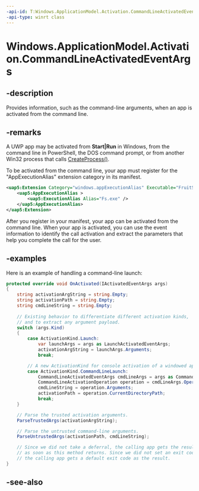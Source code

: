 ```yaml
---
-api-id: T:Windows.ApplicationModel.Activation.CommandLineActivatedEventArgs
-api-type: winrt class
---
```


<!-- Class syntax.
public class CommandLineActivatedEventArgs : IActivatedEventArgs, IActivatedEventArgsWithUser, ICommandLineActivatedEventArgs
-->

# Windows.ApplicationModel.Activation.CommandLineActivatedEventArgs

## -description
Provides information, such as the command-line arguments, when an app is activated from the command line.

## -remarks
A UWP app may be activated from **Start|Run** in Windows, from the command line in PowerShell, the DOS command prompt, or from another Win32 process that calls [CreateProcess()](/windows/desktop/api/processthreadsapi/nf-processthreadsapi-createprocessa).

To be activated from the command line, your app must register for the "AppExecutionAlias" extension category in its manifest.

```xml
<uap5:Extension Category="windows.appExecutionAlias" Executable="FruitSalad.exe" EntryPoint="Windows.FruitSalad.Bananas.App">
    <uap5:AppExecutionAlias >
        <uap5:ExecutionAlias Alias="Fs.exe" />
    </uap5:AppExecutionAlias>
</uap5:Extension>
```
After you register in your manifest, your app can be activated from the command line. When your app is activated, you can use the event information to identify the call activation and extract the parameters that help you complete the call for the user.

## -examples
Here is an example of handling a command-line launch:

```csharp
protected override void OnActivated(IActivatedEventArgs args)
{
    string activationArgString = string.Empty;
    string activationPath = string.Empty;
    string cmdLineString = string.Empty;
    
    // Existing behavior to differentiate different activation kinds,
    // and to extract any argument payload.
    switch (args.Kind)
    {
        case ActivationKind.Launch:
            var launchArgs = args as LaunchActivatedEventArgs;
            activationArgString = launchArgs.Arguments;
            break;

        // A new ActivationKind for console activation of a windowed app.
        case ActivationKind.CommandLineLaunch:
            CommandLineActivatedEventArgs cmdLineArgs = args as CommandLineActivatedEventArgs;
            CommandLineActivationOperation operation = cmdLineArgs.Operation;
            cmdLineString = operation.Arguments;
            activationPath = operation.CurrentDirectoryPath;
            break;
    }

    // Parse the trusted activation arguments.
    ParseTrustedArgs(activationArgString);

    // Parse the untrusted command-line arguments.
    ParseUntrustedArgs(activationPath, cmdLineString);

    // Since we did not take a deferral, the calling app gets the result
    // as soon as this method returns. Since we did not set an exit code,
    // the calling app gets a default exit code as the result.
}    
```

## -see-also
